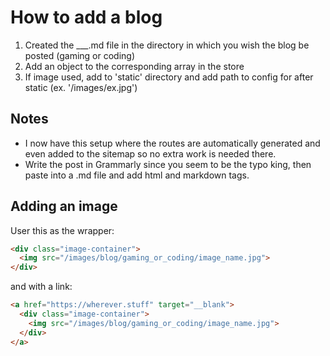 # How to add a blog

1. Created the \_\_\_.md file in the directory in which you wish the blog be posted (gaming or coding)
2. Add an object to the corresponding array in the store
3. If image used, add to 'static' directory and add path to config for after static (ex. '/images/ex.jpg')

## Notes
- I now have this setup where the routes are automatically generated and even added to the sitemap so no extra work is needed there.
- Write the post in Grammarly since you seem to be the typo king, then paste into a .md file and add html and markdown tags.

## Adding an image

User this as the wrapper:
```html
<div class="image-container">
  <img src="/images/blog/gaming_or_coding/image_name.jpg">
</div>
```

and with a link:
```html
<a href="https://wherever.stuff" target="__blank">
  <div class="image-container">
    <img src="/images/blog/gaming_or_coding/image_name.jpg">
  </div>
</a>
```
